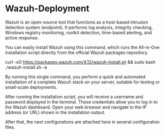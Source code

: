 # Wazuh-Deployment
Wazuh is an open-source tool that functions as a host-based intrusion detection system (endpoint). 
It performs log analysis, integrity checking, Windows registry monitoring, rootkit detection, time-based alerting, and active response.

You can easily install Wazuh using this command, which runs the All-in-One installation script directly from the official Wazuh packages repository.

curl -sO https://packages.wazuh.com/4.12/wazuh-install.sh && sudo bash ./wazuh-install.sh -a

By running this single command, you perform a quick and automated installation of a complete Wazuh stack on your server, suitable for testing or small-scale deployments.

After running the installation script, you will receive a username and password displayed in the terminal. These credentials allow you to log in to the Wazuh dashboard.
Open your web browser and navigate to the IP address (or URL) shown in the installation output.

After that, the next configurations are attached here in several configuration files.

